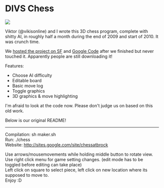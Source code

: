 DIVS Chess
==========

![](http://i.imgur.com/97YsLv3.png)

Viktor (@vikisonline) and I wrote this 3D chess program, complete with shitty
AI, in roughly half a month during the end of 2009 and start of 2010. It was crunch time.

We [hosted the project on SF](https://sourceforge.net/projects/divschess/) and
[Google Code](https://code.google.com/p/divs/) after we finished but never touched it.
Apparently people are still downloading it!

Features:

- Choose AI difficulty
- Editable board
- Basic move log
- Toggle graphics
- 3D graphics & move highlighting

I'm afraid to look at the code now. Please don't judge us on based on this old work.

Below is our original README!

-----------------------------

Compilation: sh maker.sh  
Run: ./chess  
Website: http://sites.google.com/site/chessatbrock  

Use arrows/mousemovements while holding middle button to rotate view.  
Use right click menu for game setting changes. (edit mode has to be toggled before editing can take place)  
Left click on square to select piece, left click on new location where its supposed to move to.  
Enjoy :D
